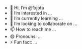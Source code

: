 - 👋 Hi, I’m @fxjota
- 👀 I’m interested in ...
- 🌱 I’m currently learning ...
- 💞️ I’m looking to collaborate on ...
- 📫 How to reach me ...
- 😄 Pronouns: ...
- ⚡ Fun fact: ...

<!---
fxjota/fxjota is a ✨ special ✨ repository because its `README.md` (this file) appears on your GitHub profile.
You can click the Preview link to take a look at your changes.
--->
